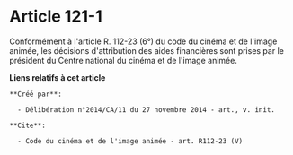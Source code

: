 # Article 121-1

Conformément à l'article R. 112-23 (6°) du code du cinéma et de l'image animée, les décisions d'attribution des aides
financières sont prises par le président du Centre national du cinéma et de l'image animée.

**Liens relatifs à cet article**

	**Créé par**:

	  - Délibération n°2014/CA/11 du 27 novembre 2014 - art., v. init.

	**Cite**:

	  - Code du cinéma et de l'image animée - art. R112-23 (V)
